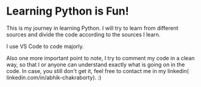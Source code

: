 # Learning Python is Fun!

This is my journey in learning Python. I will try to learn from different sources and divide the code according to the
sources I learn.

I use VS Code to code majorly.

Also one more important point to note, I try to comment my code in a clean way, so that I or anyone can understand
exactly what is going on in the code. In case, you still don't get it, feel free to contact me in my linkedin(
linkedin.com/in/abhik-chakraborty). :) 